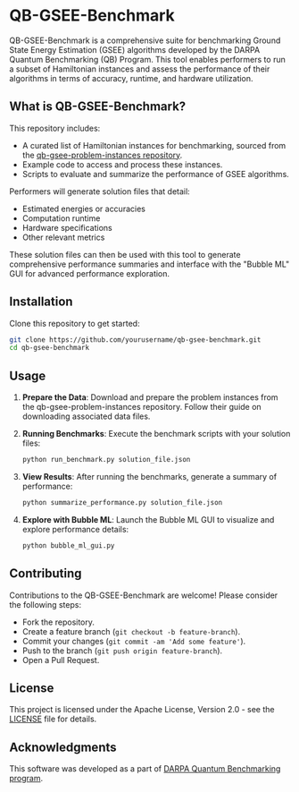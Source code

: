 # QB-GSEE-Benchmark

QB-GSEE-Benchmark is a comprehensive suite for benchmarking Ground State Energy Estimation (GSEE) algorithms developed by the DARPA Quantum Benchmarking (QB) Program. This tool enables performers to run a subset of Hamiltonian instances and assess the performance of their algorithms in terms of accuracy, runtime, and hardware utilization.

## What is QB-GSEE-Benchmark?

This repository includes:
- A curated list of Hamiltonian instances for benchmarking, sourced from the [qb-gsee-problem-instances repository](https://github.com/jp7745/qb-gsee-problem-instances).
- Example code to access and process these instances.
- Scripts to evaluate and summarize the performance of GSEE algorithms.

Performers will generate solution files that detail:
- Estimated energies or accuracies
- Computation runtime
- Hardware specifications
- Other relevant metrics

These solution files can then be used with this tool to generate comprehensive performance summaries and interface with the "Bubble ML" GUI for advanced performance exploration.

## Installation

Clone this repository to get started:
```bash
git clone https://github.com/yourusername/qb-gsee-benchmark.git
cd qb-gsee-benchmark
```

<!---
### Requirements

- Python 3.7+
- Necessary Python packages can be installed via:
```bash
pip install -r requirements.txt
```
--->
## Usage

1. **Prepare the Data**:
   Download and prepare the problem instances from the qb-gsee-problem-instances repository. Follow their guide on downloading associated data files.

2. **Running Benchmarks**:
   Execute the benchmark scripts with your solution files:
   ```bash
   python run_benchmark.py solution_file.json
   ```

3. **View Results**:
   After running the benchmarks, generate a summary of performance:
   ```bash
   python summarize_performance.py solution_file.json
   ```

4. **Explore with Bubble ML**:
   Launch the Bubble ML GUI to visualize and explore performance details:
   ```bash
   python bubble_ml_gui.py
   ```

## Contributing

Contributions to the QB-GSEE-Benchmark are welcome! Please consider the following steps:
- Fork the repository.
- Create a feature branch (`git checkout -b feature-branch`).
- Commit your changes (`git commit -am 'Add some feature'`).
- Push to the branch (`git push origin feature-branch`).
- Open a Pull Request.

## License

This project is licensed under the Apache License, Version 2.0 - see the [LICENSE](LICENSE) file for details.

## Acknowledgments

This software was developed as a part of [DARPA Quantum Benchmarking program](https://www.darpa.mil/program/quantum-benchmarking).
